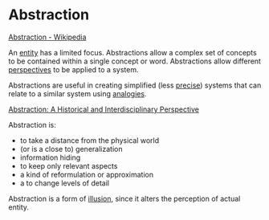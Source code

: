 # Abstraction

[Abstraction - Wikipedia](https://en.wikipedia.org/wiki/Abstraction)

An [entity](./entity.md) has a limited focus. Abstractions allow a complex set of concepts to be contained within a single concept or word. Abstractions allow different [perspectives](./perspective.md) to be applied to a system.

Abstractions are useful in creating simplified (less [precise](./precision.md)) systems that can relate to a similar system using [analogies](./analogy.md).

[Abstraction: A Historical and Interdisciplinary Perspective](http://www.aaai.org/ocs/index.php/SARA/SARA13/paper/download/7249/6267)

Abstraction is:

* to take a distance from the physical world
* (or is a close to) generalization
* information hiding
* to keep only relevant aspects
* a kind of reformulation or approximation
* a to change levels of detail

Abstraction is a form of [illusion](./illusion.md), since it alters the perception of actual entity.
